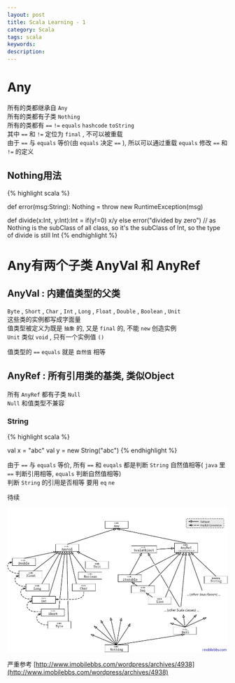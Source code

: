 ```yaml
---
layout: post
title: Scala Learning - 1
category: Scala
tags: scala
keywords:
description:
---
```

# Any  

所有的类都继承自 `Any`  
所有的类都有子类 `Nothing`  
所有的类都有 `==` `!=` `equals` `hashcode` `toString`  
其中 `==` 和 `!=` 定位为 `final` , 不可以被重载  
由于 `==` 与 `equals` 等价(由 `equals` 决定 `==` ), 所以可以通过重载 `equals` 修改 `==` 和 `!=` 的定义  

## Nothing用法  

{% highlight scala %}  

def error(msg:String): Nothing = throw new RuntimeException(msg)

def divide(x:Int, y:Int):Int = if(y!=0) x/y else error("divided by zero")
// as Nothing is the subClass of all class, so it's the subClass of Int, so the type of divide is still Int
{% endhighlight %} 

# Any有两个子类 AnyVal 和 AnyRef  

## AnyVal : 内建值类型的父类  

`Byte` , `Short` , `Char` , `Int` , `Long` , `Float` , `Double` , `Boolean` , `Unit`  
这些类的实例都写成字面量  
值类型被定义为既是 `抽象` 的, 又是 `final` 的, 不能 `new` 创造实例  
`Unit` 类似 `void` , 只有一个实例值 `()`  

值类型的 `==` `equals` 就是 `自然值` 相等

## AnyRef : 所有引用类的基类, 类似Object  

所有 `AnyRef` 都有子类 `Null`  
`Null` 和值类型不兼容  

### String  

{% highlight scala %}  

val x = "abc"
val y = new String("abc")
{% endhighlight %}  

由于 `==` 与 `equals` 等价, 所有 `==` 和 `euqals` 都是判断 `String` 自然值相等( `java` 里 `==` 判断引用相等, `equals` 判断自然值相等)  
判断 `String` 的引用是否相等 要用 `eq` `ne`  

待续

![1](/public/img/2016-04-10-Scala-Learning-1-1.png)  

严重参考 [http://www.imobilebbs.com/wordpress/archives/4938](http://www.imobilebbs.com/wordpress/archives/4938)

